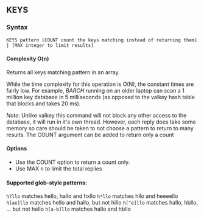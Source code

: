 ## KEYS

### Syntax
```redis
KEYS pattern [COUNT count the keys matching instead of returning them] | [MAX integer to limit results]
```
#### Complexity O(n)

Returns all keys matching pattern in an array.

While the time complexity for this operation is O(N), the constant times are fairly low. 
For example, *BARCH* running on an older laptop can scan a 1 million key database in 5 milliseconds (as opposed to the valkey hash table that blocks and takes 20 ms).

*Note*: Unlike valkey this command will not block any other access to the database, it will run in it's own thread. 
However, each reply does take some memory so care should be taken to not choose a pattern to return to many results. 
The COUNT argument can be added to return only a count

#### Options
- Use the COUNT option to return a count only.
- Use MAX n to limit the total replies

#### Supported glob-style patterns:

`h?llo` matches hello, hallo and hxllo
`h*llo` matches hllo and heeeello
`h[ae]llo` matches hello and hallo, but not hillo
`h[^e]llo` matches hallo, hbllo, ... but not hello
`h[a-b]llo` matches hallo and hbllo
